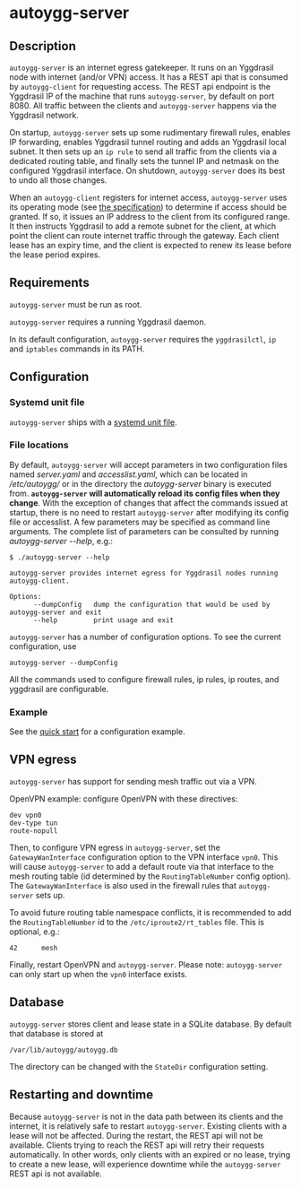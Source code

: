 
# autoygg-server

## Description

`autoygg-server` is an internet egress gatekeeper. It runs on an Yggdrasil node with internet (and/or VPN) access. It has a REST api that is consumed by `autoygg-client` for requesting access. The REST api endpoint is the Yggdrasil IP of the machine that runs `autoygg-server`, by default on port 8080. All traffic between the clients and `autoygg-server` happens via the Yggdrasil network.

On startup, `autoygg-server` sets up some rudimentary firewall rules, enables IP forwarding, enables Yggdrasil tunnel routing and adds an Yggdrasil local subnet. It then sets up an `ip rule` to send all traffic from the clients via a dedicated routing table, and finally sets the tunnel IP and netmask on the configured Yggdrasil interface. On shutdown, `autoygg-server` does its best to undo all those changes.

When an `autoygg-client` registers for internet access, `autoygg-server` uses its operating mode (see [the specification](../SPEC.md)) to determine if access should be granted. If so, it issues an IP address to the client from its configured range. It then instructs Yggdrasil to add a remote subnet for the client, at which point the client can route internet traffic through the gateway. Each client lease has an expiry time, and the client is expected to renew its lease before the lease period expires.

## Requirements

`autoygg-server` must be run as root.

`autoygg-server` requires a running Yggdrasil daemon.

In its default configuration, `autoygg-server` requires the `yggdrasilctl`, `ip` and `iptables` commands in its PATH.

## Configuration

### Systemd unit file

`autoygg-server` ships with a [systemd unit file](../systemd/autoygg-server.service).

### File locations

By default, `autoygg-server` will accept parameters in two configuration files named *server.yaml* and *accesslist.yaml*, which can be located in */etc/autoygg/* or in the directory the *autoygg-server* binary is executed from. **`autoygg-server` will automatically reload its config files when they change**. With the exception of changes that affect the commands issued at startup, there is no need to restart `autoygg-server` after modifying its config file or accesslist. A few parameters may be specified as command line arguments. The complete list of parameters can be consulted by running *autoygg-server --help*, e.g.:

```
$ ./autoygg-server --help

autoygg-server provides internet egress for Yggdrasil nodes running autoygg-client.

Options:
      --dumpConfig   dump the configuration that would be used by autoygg-server and exit
      --help         print usage and exit
```

`autoygg-server` has a number of configuration options. To see the current configuration, use

  ```
  autoygg-server --dumpConfig
  ```

All the commands used to configure firewall rules, ip rules, ip routes, and yggdrasil are configurable.

### Example

See the [quick start](../README.md#quick-start) for a configuration example.

## VPN egress

`autoygg-server` has support for sending mesh traffic out via a VPN.

OpenVPN example: configure OpenVPN with these directives:

  ```
  dev vpn0
  dev-type tun
  route-nopull
  ```

Then, to configure VPN egress in `autoygg-server`, set the `GatewayWanInterface` configuration option to the VPN interface `vpn0`. This will cause `autoygg-server` to add a default route via that interface to the mesh routing table (id determined by the `RoutingTableNumber` config option). The `GatewayWanInterface` is also used in the firewall rules that `autoygg-server` sets up.

To avoid future routing table namespace conflicts, it is recommended to add the `RoutingTableNumber` id to the `/etc/iproute2/rt_tables` file. This is optional, e.g.:

  ```
  42      mesh
  ```

Finally, restart OpenVPN and `autoygg-server`. Please note: `autoygg-server` can only start up when the `vpn0` interface exists.

## Database

`autoygg-server` stores client and lease state in a SQLite database. By default that database is stored at

  ```
  /var/lib/autoygg/autoygg.db
  ```

The directory can be changed with the `StateDir` configuration setting.

## Restarting and downtime

Because `autoygg-server` is not in the data path between its clients and the internet, it is relatively safe to restart `autoygg-server`. Existing clients with a lease will not be affected. During the restart, the REST api will not be available. Clients trying to reach the REST api will retry their requests automatically. In other words, only clients with an expired or no lease, trying to create a new lease, will experience downtime while the `autoygg-server` REST api is not available.
